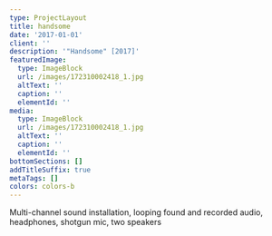 ```yaml
---
type: ProjectLayout
title: handsome
date: '2017-01-01'
client: ''
description: '"Handsome" [2017]'
featuredImage:
  type: ImageBlock
  url: /images/172310002418_1.jpg
  altText: ''
  caption: ''
  elementId: ''
media:
  type: ImageBlock
  url: /images/172310002418_1.jpg
  altText: ''
  caption: ''
  elementId: ''
bottomSections: []
addTitleSuffix: true
metaTags: []
colors: colors-b
---
```

Multi-channel sound installation, looping found and recorded audio, headphones, shotgun mic, two speakers
